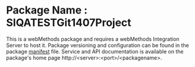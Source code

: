 # Package Name : SIQATESTGit1407Project
This is a webMethods package and requires a webMethods Integration Server to host it. Package versioning and configuration can be found in the package [manifest](./SIQATESTGit1407Project/manifest.v3) file. Service and API documentation is available on the package's home page http://&lt;server&gt;:&lt;port&gt;/&lt;packagename>.